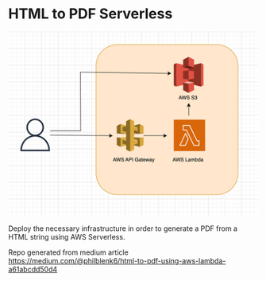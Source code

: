 # HTML to PDF Serverless

<p align="center">
    <img src="./docs/html-pdf-arch.png" alt="architecture" width="1024">
</p>

Deploy the necessary infrastructure in order to generate a PDF from a HTML string using AWS Serverless.

Repo generated from medium article https://medium.com/@philblenk6/html-to-pdf-using-aws-lambda-a61abcdd50d4